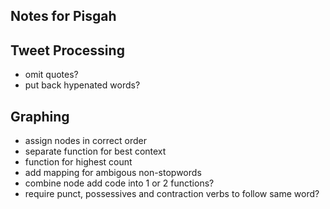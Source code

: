 ## Notes for Pisgah ##

## Tweet Processing ##
- omit quotes?
- put back hypenated words?

## Graphing
- assign nodes in correct order
- separate function for best context
- function for highest count
- add mapping for ambigous non-stopwords
- combine node add code into 1 or 2 functions?
- require punct, possessives and contraction verbs to follow same word?

